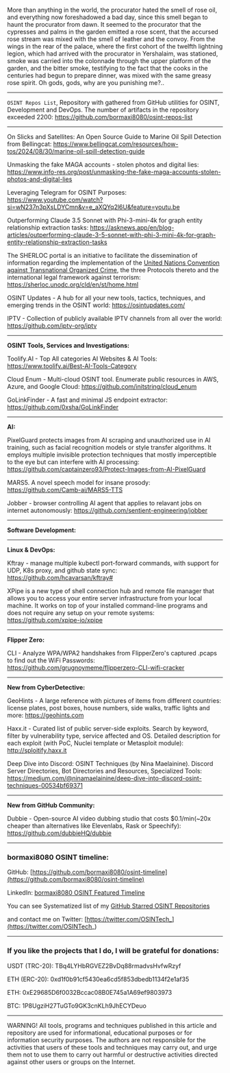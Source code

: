 More than anything in the world, the procurator hated the smell of rose oil, and everything now foreshadowed a bad day, since this smell began to haunt the procurator from dawn. It seemed to the procurator that the cypresses and palms in the garden emitted a rose scent, that the accursed rose stream was mixed with the smell of leather and the convoy. From the wings in the rear of the palace, where the first cohort of the twelfth lightning legion, which had arrived with the procurator in Yershalaim, was stationed, smoke was carried into the colonnade through the upper platform of the garden, and the bitter smoke, testifying to the fact that the cooks in the centuries had begun to prepare dinner, was mixed with the same greasy rose spirit. Oh gods, gods, why are you punishing me?..

----

```OSINT Repos List```, Repository with gathered from GitHub utilities for OSINT, Development and DevOps. The number of artifacts in the repository exceeded 2200: https://github.com/bormaxi8080/osint-repos-list

----

On Slicks and Satellites: An Open Source Guide to Marine Oil Spill Detection from Bellingcat: https://www.bellingcat.com/resources/how-tos/2024/08/30/marine-oil-spill-detection-guide

Unmasking the fake MAGA accounts - stolen photos and digital lies: https://www.info-res.org/post/unmasking-the-fake-maga-accounts-stolen-photos-and-digital-lies

Leveraging Telegram for OSINT Purposes: https://www.youtube.com/watch?si=wN237n3pXsLDYCmn&v=e_aXQYq2l6U&feature=youtu.be

Outperforming Claude 3.5 Sonnet with Phi-3-mini-4k for graph entity relationship extraction tasks: https://asknews.app/en/blog-articles/outperforming-claude-3-5-sonnet-with-phi-3-mini-4k-for-graph-entity-relationship-extraction-tasks

The SHERLOC portal is an initiative to facilitate the dissemination of information regarding the implementation of the [United Nations Convention against Transnational Organized Crime](https://www.unodc.org/unodc/en/organized-crime/intro/UNTOC.html), the three Protocols thereto and the international legal framework against terrorism: https://sherloc.unodc.org/cld/en/st/home.html

OSINT Updates - A hub for all your new tools, tactics, techniques, and emerging trends in the OSINT world: https://osintupdates.com/

IPTV - Collection of publicly available IPTV channels from all over the world: https://github.com/iptv-org/iptv

----

**OSINT Tools, Services and Investigations:**

Toolify.AI - Top All categories AI Websites & AI Tools: https://www.toolify.ai/Best-AI-Tools-Category

Cloud Enum - Multi-cloud OSINT tool. Enumerate public resources in AWS, Azure, and Google Cloud: https://github.com/initstring/cloud_enum

GoLinkFinder - A fast and minimal JS endpoint extractor: https://github.com/0xsha/GoLinkFinder

----

**AI:**

PixelGuard protects images from AI scraping and unauthorized use in AI training, such as facial recognition models or style transfer algorithms. It employs multiple invisible protection techniques that mostly imperceptible to the eye but can interfere with AI processing: https://github.com/captainzero93/Protect-Images-from-AI-PixelGuard

MARS5. A novel speech model for insane prosody: https://github.com/Camb-ai/MARS5-TTS

Jobber - browser controlling AI agent that applies to relavant jobs on internet autonomously: https://github.com/sentient-engineering/jobber

---

**Software Development:**



----

**Linux & DevOps:**

Kftray - manage multiple kubectl port-forward commands, with support for UDP, K8s proxy, and github state sync: https://github.com/hcavarsan/kftray#

XPipe is a new type of shell connection hub and remote file manager that allows you to access your entire server infrastructure from your local machine. It works on top of your installed command-line programs and does not require any setup on your remote systems: https://github.com/xpipe-io/xpipe

----

**Flipper Zero:**

CLI - Analyze WPA/WPA2 handshakes from FlipperZero's captured .pcaps to find out the WiFi Passwords: https://github.com/grugnoymeme/flipperzero-CLI-wifi-cracker

----

**New from CyberDetective:**

GeoHints - A large reference with pictures of items from different countries: license plates, post boxes, house numbers, side walks, traffic lights and more: https://geohints.com

Haxx.it - Curated list of public server-side exploits. Search by keyword, filter by vulnerability type, service affected and OS. Detailed description for each exploit (with PoC, Nuclei template or Metasploit module): http://sploitify.haxx.it

Deep Dive into Discord: OSINT Techniques (by Nina Maelainine). Discord Server Directories, Bot Directories and Resources, Specialized Tools: https://medium.com/@ninamaelainine/deep-dive-into-discord-osint-techniques-00534bf69371

----

**New from GitHub Community:**

Dubbie - Open-source AI video dubbing studio that costs $0.1/min(~20x cheaper than alternatives like Elevenlabs, Rask or Speechify): https://github.com/dubbieHQ/dubbie

----
### bormaxi8080 OSINT timeline:

GitHub: [https://github.com/bormaxi8080/osint-timeline](https://github.com/bormaxi8080/osint-timeline)

LinkedIn: [bormaxi8080 OSINT Featured Timeline](https://www.linkedin.com/in/osintech/details/featured/)

You can see Systematized list of my [GitHub Starred OSINT Repositories](https://github.com/bormaxi8080/osint-repos-list)

and contact me on Twitter: [https://twitter.com/OSINTech_](https://twitter.com/OSINTech_)

----
### If you like the projects that I do, I will be grateful for donations:

USDT (TRC-20): TBq4LYHbRGVEZ2BvDq88rmadvsHvfwRzyf

ETH (ERC-20): 0xd1f0b91cf5430ea6cd5f853dbedb1134f2e1af35

ETH: 0xE29685D6f0032Bccac08B0E745a1A69ef9803973

BTC: 1P8UgziH27TuGTo9GK3cnKLh9JhECYDeuo

----

WARNING! All tools, programs and techniques published in this article and repository are used for informational, educational purposes or for information security purposes. The authors are not responsible for the activities that users of these tools and techniques may carry out, and urge them not to use them to carry out harmful or destructive activities directed against other users or groups on the Internet.

